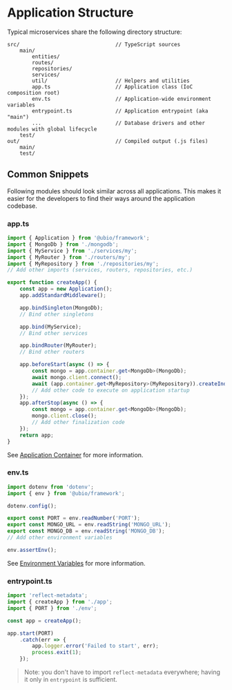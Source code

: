 # Application Structure

Typical microservices share the following directory structure:

```
src/                               // TypeScript sources
    main/
        entities/
        routes/
        repositories/
        services/
        util/                      // Helpers and utilities
        app.ts                     // Application class (IoC composition root)
        env.ts                     // Application-wide environment variables
        entrypoint.ts              // Application entrypoint (aka "main")
        ...                        // Database drivers and other modules with global lifecycle
    test/
out/                               // Compiled output (.js files)
    main/
    test/
```

## Common Snippets

Following modules should look similar across all applications. This makes it easier for the developers to find their ways around the application codebase.

### app.ts

```ts
import { Application } from '@ubio/framework';
import { MongoDb } from './mongodb';
import { MyService } from './services/my';
import { MyRouter } from './routers/my';
import { MyRepository } from './repositories/my';
// Add other imports (services, routers, repositories, etc.)

export function createApp() {
    const app = new Application();
    app.addStandardMiddleware();

    app.bindSingleton(MongoDb);
    // Bind other singletons

    app.bind(MyService);
    // Bind other services

    app.bindRouter(MyRouter);
    // Bind other routers

    app.beforeStart(async () => {
        const mongo = app.container.get<MongoDb>(MongoDb);
        await mongo.client.connect();
        await (app.container.get<MyRepository>(MyRepository)).createIndexes();
        // Add other code to execute on application startup
    });
    app.afterStop(async () => {
        const mongo = app.container.get<MongoDb>(MongoDb);
        mongo.client.close();
        // Add other finalization code
    });
    return app;
}

```

See [Application Container](./application.md) for more information.

### env.ts

```ts
import dotenv from 'dotenv';
import { env } from '@ubio/framework';

dotenv.config();

export const PORT = env.readNumber('PORT');
export const MONGO_URL = env.readString('MONGO_URL');
export const MONGO_DB = env.readString('MONGO_DB');
// Add other environment variables

env.assertEnv();
```

See [Environment Variables](./env.md) for more information.

### entrypoint.ts

```ts
import 'reflect-metadata';
import { createApp } from './app';
import { PORT } from './env';

const app = createApp();

app.start(PORT)
    .catch(err => {
        app.logger.error('Failed to start', err);
        process.exit(1);
    });
```

> Note: you don't have to import `reflect-metadata` everywhere; having it only in `entrypoint` is sufficient.

